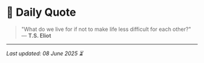 # 📜 Daily Quote

> "What do we live for if not to make life less difficult for each other?"  
> — **T.S. Eliot**

---

_Last updated: 08 June 2025 ⏳_

